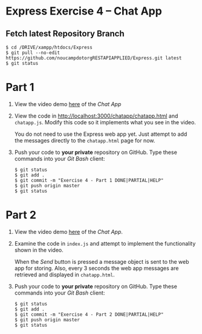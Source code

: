 # Express Exercise 4 – Chat App

## Fetch latest Repository Branch

```
$ cd /DRIVE/xampp/htdocs/Express
$ git pull --no-edit https://github.com/noucampdotorgRESTAPIAPPLIED/Express.git latest
$ git status

```

# Part 1

1.	View the video demo [here](https://media.heanet.ie/page/cb34dd156f6c0315c8af495a8a08fc0b) of the *Chat App*

1.	View the code in [http://localhost:3000/chatapp/chatapp.html](http://localhost:3000/chatapp/chatapp.html) and ``chatapp.js``.  Modify this code so it implements what you see in the video.  

	You do not need to use the Express web app yet.  Just attempt to add the messages directly to the ``chatapp.html`` page for now.

1.	Push your code to **your private** repository on GitHub.  Type these commands into your *Git Bash* client:

	```
	$ git status
	$ git add .
	$ git commit -m "Exercise 4 - Part 1 DONE|PARTIAL|HELP"
	$ git push origin master
	$ git status

	```


# Part 2

1.	View the video demo [here](https://media.heanet.ie/page/2d9df49a25ae7b0f01f13cd0ecc6aa7c) of the *Chat App*.

1.	Examine the code in ``index.js`` and attempt to implement the functionality shown in the video.

	When the *Send* button is pressed a message object is sent to the web app for storing.  Also, every 3 seconds the web app messages are retrieved and displayed in ``chatapp.html``.

1.	Push your code to **your private** repository on GitHub.  Type these commands into your *Git Bash* client:

	```
	$ git status
	$ git add .
	$ git commit -m "Exercise 4 - Part 2 DONE|PARTIAL|HELP"
	$ git push origin master
	$ git status

	```
